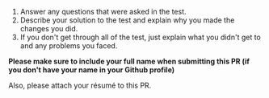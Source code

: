 1. Answer any questions that were asked in the test.
2. Describe your solution to the test and explain why you made the changes you did.
3. If you don't get through all of the test, just explain what you didn't get to and any problems you faced.

**Please make sure to include your full name when submitting this PR (if you don't have your name in your Github profile)**

Also, please attach your résumé to this PR.
